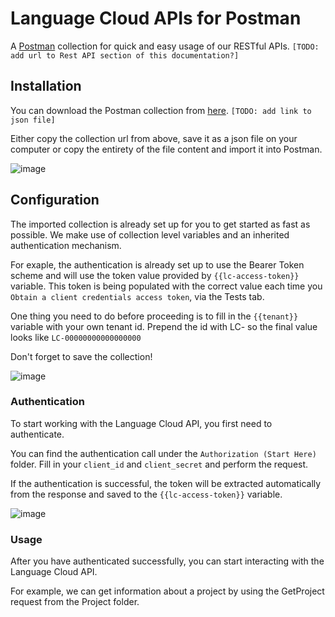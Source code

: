 # Language Cloud APIs for Postman

A [Postman](https://www.postman.com/) collection for quick and easy usage of our RESTful APIs. `[TODO: add url to Rest API section of this documentation?]`

## Installation

You can download the Postman collection from [here](http://). `[TODO: add link to json file]`

Either copy the collection url from above, save it as a json file on your computer or copy the entirety of the file content and import it into Postman.

![image](https://user-images.githubusercontent.com/10993097/118100979-c343a000-b3df-11eb-9a1c-e404f662b269.png)

## Configuration

The imported collection is already set up for you to get started as fast as possible. 
We make use of collection level variables and an inherited authentication mechanism.

For exaple, the authentication is already set up to use the Bearer Token scheme and will use the token value provided by `{{lc-access-token}}` variable. This token is being populated with the correct value each time you `Obtain a client credentials access token`, via the Tests tab.

One thing you need to do before proceeding is to fill in the `{{tenant}}` variable with your own tenant id. Prepend the id with LC- so the final value looks like `LC-00000000000000000`

Don't forget to save the collection!

![image](https://user-images.githubusercontent.com/10993097/118104638-0e5fb200-b3e4-11eb-9c09-bd709fe87240.png)


### Authentication
To start working with the Language Cloud API, you first need to authenticate. 

You can find the authentication call under the `Authorization (Start Here)` folder. Fill in your `client_id` and `client_secret` and perform the request.

If the authentication is successful, the token will be extracted automatically from the response and saved to the `{{lc-access-token}}` variable.

![image](https://user-images.githubusercontent.com/10993097/118103532-b1173100-b3e2-11eb-97c0-92df2f3794ec.png)

### Usage

After you have authenticated successfully, you can start interacting with the Language Cloud API.

For example, we can get information about a project by using the GetProject request from the Project folder.

